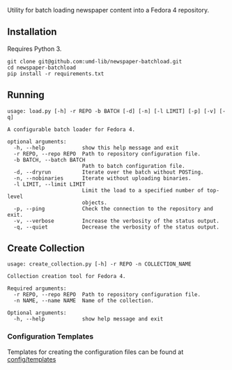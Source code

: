 Utility for batch loading newspaper content into a Fedora 4 repository.

## Installation

Requires Python 3.

```
git clone git@github.com:umd-lib/newspaper-batchload.git
cd newspaper-batchload
pip install -r requirements.txt
```

## Running

```
usage: load.py [-h] -r REPO -b BATCH [-d] [-n] [-l LIMIT] [-p] [-v] [-q]

A configurable batch loader for Fedora 4.

optional arguments:
  -h, --help            show this help message and exit
  -r REPO, --repo REPO  Path to repository configuration file.
  -b BATCH, --batch BATCH
                        Path to batch configuration file.
  -d, --dryrun          Iterate over the batch without POSTing.
  -n, --nobinaries      Iterate without uploading binaries.
  -l LIMIT, --limit LIMIT
                        Limit the load to a specified number of top-level
                        objects.
  -p, --ping            Check the connection to the repository and exit.
  -v, --verbose         Increase the verbosity of the status output.
  -q, --quiet           Decrease the verbosity of the status output.
```

## Create Collection

```
usage: create_collection.py [-h] -r REPO -n COLLECTION_NAME

Collection creation tool for Fedora 4.

Required arguments:
  -r REPO, --repo REPO  Path to repository configuration file.
  -n NAME, --name NAME  Name of the collection.

Optional arguments:
  -h, --help            show help message and exit
```

### Configuration Templates
Templates for creating the configuration files can be found at [config/templates](./config/templates)